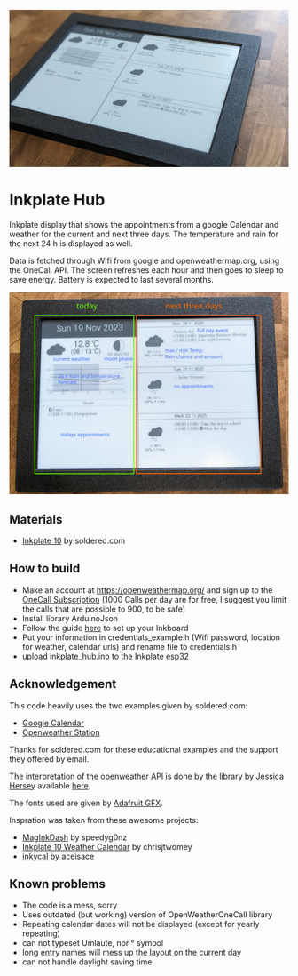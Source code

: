 ![splash](img/splash.png)

# Inkplate Hub

Inkplate display that shows the appointments from a google Calendar and weather for the current and next three days. The temperature and rain for the next 24 h is displayed as well.

Data is fetched through Wifi from google and openweathermap.org, using the OneCall API.
The screen refreshes each hour and then goes to sleep to save energy. Battery is expected to last several months.

![splash](img/info.png)

## Materials

- [Inkplate 10](https://soldered.com/product/inkplate-10-9-7-e-paper-board-copy/) by soldered.com

## How to build

- Make an account at https://openweathermap.org/ and sign up to the [OneCall Subscription](https://openweathermap.org/api/one-call-3) (1000 Calls per day are for free, I suggest you limit the calls that are possible to 900, to be safe)
- Install library ArduinoJson
- Follow the guide [here](https://github.com/SolderedElectronics/Inkplate-Arduino-library) to set up your Inkboard
- Put your information in credentials_example.h (Wifi password, location for weather, calendar urls) and rename file to credentials.h
- upload inkplate_hub.ino to the Inkplate esp32

## Acknowledgement

This code heavily uses the two examples given by soldered.com:

- [Google Calendar](https://github.com/SolderedElectronics/Inkplate-Arduino-library/tree/master/examples/Inkplate10/Projects/Inkplate10_Google_Calendar)
- [Openweather Station](https://github.com/SolderedElectronics/Inkplate-Arduino-library/tree/master/examples/Inkplate10/Projects/Inkplate10_OpenWeather_Station)

Thanks for soldered.com for these educational examples and the support they offered by email.

The interpretation of the openweather API is done by the library by [Jessica Hersey](https://github.com/JHershey69) available [here](https://github.com/JHershey69/OpenWeatherOneCall).

The fonts used are given by [Adafruit GFX](https://github.com/adafruit/Adafruit-GFX-Library).

Inspration was taken from these awesome projects:

- [MagInkDash](https://github.com/speedyg0nz/MagInkDash) by speedyg0nz
- [Inkplate 10 Weather Calendar](https://github.com/chrisjtwomey/inkplate10-weather-cal) by chrisjtwomey
- [inkycal](https://github.com/aceinnolab/Inkycal) by aceisace

## Known problems

- The code is a mess, sorry
- Uses outdated (but working) version of OpenWeatherOneCall library
- Repeating calendar dates will not be displayed (except for yearly repeating)
- can not typeset Umlaute, nor ° symbol
- long entry names will mess up the layout on the current day
- can not handle daylight saving time
